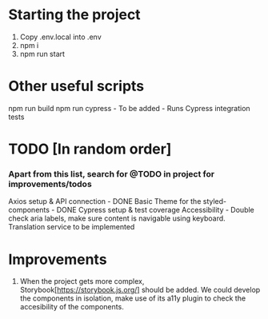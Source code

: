 
# Starting the project
1. Copy .env.local into .env
2. npm i
3. npm run start

# Other useful scripts
npm run build
npm run cypress - To be added - Runs Cypress integration tests

# TODO [In random order]
### Apart from this list, search for @TODO in project for improvements/todos
Axios setup & API connection - DONE
Basic Theme for the styled-components - DONE
Cypress setup & test coverage
Accessibility - Double check aria labels, make sure content is navigable using keyboard.
Translation service to be implemented

# Improvements
1. When the project gets more complex, Storybook[https://storybook.js.org/] should be added.
   We could develop the components in isolation, make use of its a11y plugin to check the accesibility of the components.
   